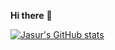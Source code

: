 **Hi there** 👋

[![Jasur's GitHub stats](https://github-readme-stats.vercel.app/api?username=jasur-n&count_private=true&show_icons=true)](https://github.com/anuraghazra/github-readme-stats)


<!--
**jasur-n/jasur-n** is a ✨ _special_ ✨ repository because its `README.md` (this file) appears on your GitHub profile.

Here are some ideas to get you started:

- 🔭 I’m currently working on ...
- 🌱 I’m currently learning ...
- 👯 I’m looking to collaborate on ...
- 🤔 I’m looking for help with ...
- 💬 Ask me about ...
- 📫 How to reach me: ...
- 😄 Pronouns: ...
- ⚡ Fun fact: ...
-->
